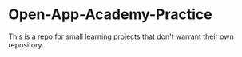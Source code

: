 # Open-App-Academy-Practice
This is a repo for small learning projects that don't warrant their own repository.

